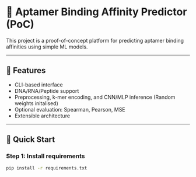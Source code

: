 # 🧪 Aptamer Binding Affinity Predictor (PoC)

This project is a proof-of-concept platform for predicting aptamer binding affinities using simple ML models.

---

## 🧠 Features

- CLI-based interface
- DNA/RNA/Peptide support
- Preprocessing, k-mer encoding, and CNN/MLP inference (Random weights initalised)
- Optional evaluation: Spearman, Pearson, MSE
- Extensible architecture

---

## 🚀 Quick Start

### Step 1: Install requirements

```bash
pip install -r requirements.txt
```

